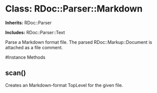 # Class: RDoc::Parser::Markdown
**Inherits:** RDoc::Parser
    
**Includes:** RDoc::Parser::Text
  

Parse a Markdown format file.  The parsed RDoc::Markup::Document is attached
as a file comment.



#Instance Methods
## scan() [](#method-i-scan)
Creates an Markdown-format TopLevel for the given file.

